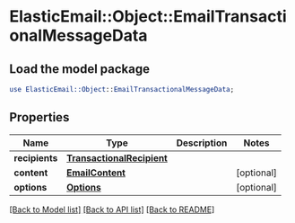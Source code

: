 # ElasticEmail::Object::EmailTransactionalMessageData

## Load the model package
```perl
use ElasticEmail::Object::EmailTransactionalMessageData;
```

## Properties
Name | Type | Description | Notes
------------ | ------------- | ------------- | -------------
**recipients** | [**TransactionalRecipient**](TransactionalRecipient.md) |  | 
**content** | [**EmailContent**](EmailContent.md) |  | [optional] 
**options** | [**Options**](Options.md) |  | [optional] 

[[Back to Model list]](../README.md#documentation-for-models) [[Back to API list]](../README.md#documentation-for-api-endpoints) [[Back to README]](../README.md)


